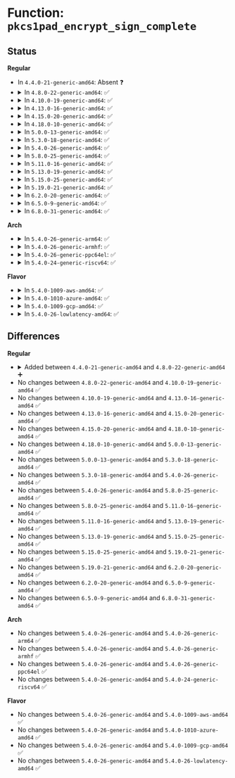 # Function: <code>pkcs1pad_encrypt_sign_complete</code>

## Status
<b>Regular</b>
<ul>
<li>
In <code>4.4.0-21-generic-amd64</code>: Absent ❓
</li>
<li>
<details>
<summary>In <code>4.8.0-22-generic-amd64</code>: ✅</summary>

```c
int pkcs1pad_encrypt_sign_complete(struct akcipher_request * req, int err)
```

```json
{
  "name": "pkcs1pad_encrypt_sign_complete",
  "collision_type": "Unique Static",
  "inline_type": "No",
  "funcs": [
    {
      "addr": 18446744071582913776,
      "name": "pkcs1pad_encrypt_sign_complete",
      "external": false,
      "loc": "crypto/rsa-pkcs1pad.c:182",
      "file": "crypto/rsa-pkcs1pad.c",
      "inline": "seen, unknown",
      "caller_inline": [],
      "caller_func": [
        "crypto/rsa-pkcs1pad.c:pkcs1pad_sign",
        "crypto/rsa-pkcs1pad.c:pkcs1pad_encrypt",
        "crypto/rsa-pkcs1pad.c:pkcs1pad_encrypt_sign_complete_cb"
      ]
    }
  ],
  "symbols": [
    {
      "addr": 18446744071582913776,
      "name": "pkcs1pad_encrypt_sign_complete",
      "section": ".text",
      "bind": "STB_LOCAL",
      "size": 195
    }
  ]
}
```
</details>
</li>
<li>
<details>
<summary>In <code>4.10.0-19-generic-amd64</code>: ✅</summary>

```c
int pkcs1pad_encrypt_sign_complete(struct akcipher_request * req, int err)
```

```json
{
  "name": "pkcs1pad_encrypt_sign_complete",
  "collision_type": "Unique Static",
  "inline_type": "No",
  "funcs": [
    {
      "addr": 18446744071583012784,
      "name": "pkcs1pad_encrypt_sign_complete",
      "external": false,
      "loc": "crypto/rsa-pkcs1pad.c:182",
      "file": "crypto/rsa-pkcs1pad.c",
      "inline": "seen, unknown",
      "caller_inline": [],
      "caller_func": [
        "crypto/rsa-pkcs1pad.c:pkcs1pad_sign",
        "crypto/rsa-pkcs1pad.c:pkcs1pad_encrypt",
        "crypto/rsa-pkcs1pad.c:pkcs1pad_encrypt_sign_complete_cb"
      ]
    }
  ],
  "symbols": [
    {
      "addr": 18446744071583012784,
      "name": "pkcs1pad_encrypt_sign_complete",
      "section": ".text",
      "bind": "STB_LOCAL",
      "size": 195
    }
  ]
}
```
</details>
</li>
<li>
<details>
<summary>In <code>4.13.0-16-generic-amd64</code>: ✅</summary>

```c
int pkcs1pad_encrypt_sign_complete(struct akcipher_request * req, int err)
```

```json
{
  "name": "pkcs1pad_encrypt_sign_complete",
  "collision_type": "Unique Static",
  "inline_type": "No",
  "funcs": [
    {
      "addr": 18446744071583064256,
      "name": "pkcs1pad_encrypt_sign_complete",
      "external": false,
      "loc": "crypto/rsa-pkcs1pad.c:176",
      "file": "crypto/rsa-pkcs1pad.c",
      "inline": "seen, unknown",
      "caller_inline": [],
      "caller_func": [
        "crypto/rsa-pkcs1pad.c:pkcs1pad_sign",
        "crypto/rsa-pkcs1pad.c:pkcs1pad_encrypt",
        "crypto/rsa-pkcs1pad.c:pkcs1pad_encrypt_sign_complete_cb"
      ]
    }
  ],
  "symbols": [
    {
      "addr": 18446744071583064256,
      "name": "pkcs1pad_encrypt_sign_complete",
      "section": ".text",
      "bind": "STB_LOCAL",
      "size": 188
    }
  ]
}
```
</details>
</li>
<li>
<details>
<summary>In <code>4.15.0-20-generic-amd64</code>: ✅</summary>

```c
int pkcs1pad_encrypt_sign_complete(struct akcipher_request * req, int err)
```

```json
{
  "name": "pkcs1pad_encrypt_sign_complete",
  "collision_type": "Unique Static",
  "inline_type": "No",
  "funcs": [
    {
      "addr": 18446744071583230448,
      "name": "pkcs1pad_encrypt_sign_complete",
      "external": false,
      "loc": "crypto/rsa-pkcs1pad.c:176",
      "file": "crypto/rsa-pkcs1pad.c",
      "inline": "seen, unknown",
      "caller_inline": [],
      "caller_func": [
        "crypto/rsa-pkcs1pad.c:pkcs1pad_sign",
        "crypto/rsa-pkcs1pad.c:pkcs1pad_encrypt",
        "crypto/rsa-pkcs1pad.c:pkcs1pad_encrypt_sign_complete_cb"
      ]
    }
  ],
  "symbols": [
    {
      "addr": 18446744071583230448,
      "name": "pkcs1pad_encrypt_sign_complete",
      "section": ".text",
      "bind": "STB_LOCAL",
      "size": 188
    }
  ]
}
```
</details>
</li>
<li>
<details>
<summary>In <code>4.18.0-10-generic-amd64</code>: ✅</summary>

```c
int pkcs1pad_encrypt_sign_complete(struct akcipher_request * req, int err)
```

```json
{
  "name": "pkcs1pad_encrypt_sign_complete",
  "collision_type": "Unique Static",
  "inline_type": "No",
  "funcs": [
    {
      "addr": 18446744071583438464,
      "name": "pkcs1pad_encrypt_sign_complete",
      "external": false,
      "loc": "crypto/rsa-pkcs1pad.c:176",
      "file": "crypto/rsa-pkcs1pad.c",
      "inline": "seen, unknown",
      "caller_inline": [],
      "caller_func": [
        "crypto/rsa-pkcs1pad.c:pkcs1pad_sign",
        "crypto/rsa-pkcs1pad.c:pkcs1pad_encrypt",
        "crypto/rsa-pkcs1pad.c:pkcs1pad_encrypt_sign_complete_cb"
      ]
    }
  ],
  "symbols": [
    {
      "addr": 18446744071583438464,
      "name": "pkcs1pad_encrypt_sign_complete",
      "section": ".text",
      "bind": "STB_LOCAL",
      "size": 189
    }
  ]
}
```
</details>
</li>
<li>
<details>
<summary>In <code>5.0.0-13-generic-amd64</code>: ✅</summary>

```c
int pkcs1pad_encrypt_sign_complete(struct akcipher_request * req, int err)
```

```json
{
  "name": "pkcs1pad_encrypt_sign_complete",
  "collision_type": "Unique Static",
  "inline_type": "No",
  "funcs": [
    {
      "addr": 18446744071583560832,
      "name": "pkcs1pad_encrypt_sign_complete",
      "external": false,
      "loc": "crypto/rsa-pkcs1pad.c:176",
      "file": "crypto/rsa-pkcs1pad.c",
      "inline": "seen, unknown",
      "caller_inline": [],
      "caller_func": [
        "crypto/rsa-pkcs1pad.c:pkcs1pad_sign",
        "crypto/rsa-pkcs1pad.c:pkcs1pad_encrypt",
        "crypto/rsa-pkcs1pad.c:pkcs1pad_encrypt_sign_complete_cb"
      ]
    }
  ],
  "symbols": [
    {
      "addr": 18446744071583560832,
      "name": "pkcs1pad_encrypt_sign_complete",
      "section": ".text",
      "bind": "STB_LOCAL",
      "size": 189
    }
  ]
}
```
</details>
</li>
<li>
<details>
<summary>In <code>5.3.0-18-generic-amd64</code>: ✅</summary>

```c
int pkcs1pad_encrypt_sign_complete(struct akcipher_request * req, int err)
```

```json
{
  "name": "pkcs1pad_encrypt_sign_complete",
  "collision_type": "Unique Static",
  "inline_type": "No",
  "funcs": [
    {
      "addr": 18446744071583749312,
      "name": "pkcs1pad_encrypt_sign_complete",
      "external": false,
      "loc": "crypto/rsa-pkcs1pad.c:173",
      "file": "crypto/rsa-pkcs1pad.c",
      "inline": "seen, unknown",
      "caller_inline": [],
      "caller_func": [
        "crypto/rsa-pkcs1pad.c:pkcs1pad_sign",
        "crypto/rsa-pkcs1pad.c:pkcs1pad_encrypt",
        "crypto/rsa-pkcs1pad.c:pkcs1pad_encrypt_sign_complete_cb"
      ]
    }
  ],
  "symbols": [
    {
      "addr": 18446744071583749312,
      "name": "pkcs1pad_encrypt_sign_complete",
      "section": ".text",
      "bind": "STB_LOCAL",
      "size": 189
    }
  ]
}
```
</details>
</li>
<li>
<details>
<summary>In <code>5.4.0-26-generic-amd64</code>: ✅</summary>

```c
int pkcs1pad_encrypt_sign_complete(struct akcipher_request * req, int err)
```

```json
{
  "name": "pkcs1pad_encrypt_sign_complete",
  "collision_type": "Unique Static",
  "inline_type": "No",
  "funcs": [
    {
      "addr": 18446744071583859056,
      "name": "pkcs1pad_encrypt_sign_complete",
      "external": false,
      "loc": "crypto/rsa-pkcs1pad.c:173",
      "file": "crypto/rsa-pkcs1pad.c",
      "inline": "seen, unknown",
      "caller_inline": [],
      "caller_func": [
        "crypto/rsa-pkcs1pad.c:pkcs1pad_sign",
        "crypto/rsa-pkcs1pad.c:pkcs1pad_encrypt",
        "crypto/rsa-pkcs1pad.c:pkcs1pad_encrypt_sign_complete_cb"
      ]
    }
  ],
  "symbols": [
    {
      "addr": 18446744071583859056,
      "name": "pkcs1pad_encrypt_sign_complete",
      "section": ".text",
      "bind": "STB_LOCAL",
      "size": 189
    }
  ]
}
```
</details>
</li>
<li>
<details>
<summary>In <code>5.8.0-25-generic-amd64</code>: ✅</summary>

```c
int pkcs1pad_encrypt_sign_complete(struct akcipher_request * req, int err)
```

```json
{
  "name": "pkcs1pad_encrypt_sign_complete",
  "collision_type": "Unique Static",
  "inline_type": "No",
  "funcs": [
    {
      "addr": 18446744071584249584,
      "name": "pkcs1pad_encrypt_sign_complete",
      "external": false,
      "loc": "crypto/rsa-pkcs1pad.c:173",
      "file": "crypto/rsa-pkcs1pad.c",
      "inline": "seen, unknown",
      "caller_inline": [],
      "caller_func": [
        "crypto/rsa-pkcs1pad.c:pkcs1pad_sign",
        "crypto/rsa-pkcs1pad.c:pkcs1pad_encrypt",
        "crypto/rsa-pkcs1pad.c:pkcs1pad_encrypt_sign_complete_cb"
      ]
    }
  ],
  "symbols": [
    {
      "addr": 18446744071584249584,
      "name": "pkcs1pad_encrypt_sign_complete",
      "section": ".text",
      "bind": "STB_LOCAL",
      "size": 189
    }
  ]
}
```
</details>
</li>
<li>
<details>
<summary>In <code>5.11.0-16-generic-amd64</code>: ✅</summary>

```c
int pkcs1pad_encrypt_sign_complete(struct akcipher_request * req, int err)
```

```json
{
  "name": "pkcs1pad_encrypt_sign_complete",
  "collision_type": "Unique Static",
  "inline_type": "No",
  "funcs": [
    {
      "addr": 18446744071584368224,
      "name": "pkcs1pad_encrypt_sign_complete",
      "external": false,
      "loc": "crypto/rsa-pkcs1pad.c:174",
      "file": "crypto/rsa-pkcs1pad.c",
      "inline": "seen, unknown",
      "caller_inline": [],
      "caller_func": [
        "crypto/rsa-pkcs1pad.c:pkcs1pad_sign",
        "crypto/rsa-pkcs1pad.c:pkcs1pad_encrypt",
        "crypto/rsa-pkcs1pad.c:pkcs1pad_encrypt_sign_complete_cb"
      ]
    }
  ],
  "symbols": [
    {
      "addr": 18446744071584368224,
      "name": "pkcs1pad_encrypt_sign_complete",
      "section": ".text",
      "bind": "STB_LOCAL",
      "size": 189
    }
  ]
}
```
</details>
</li>
<li>
<details>
<summary>In <code>5.13.0-19-generic-amd64</code>: ✅</summary>

```c
int pkcs1pad_encrypt_sign_complete(struct akcipher_request * req, int err)
```

```json
{
  "name": "pkcs1pad_encrypt_sign_complete",
  "collision_type": "Unique Static",
  "inline_type": "No",
  "funcs": [
    {
      "addr": 18446744071584402656,
      "name": "pkcs1pad_encrypt_sign_complete",
      "external": false,
      "loc": "crypto/rsa-pkcs1pad.c:174",
      "file": "crypto/rsa-pkcs1pad.c",
      "inline": "seen, unknown",
      "caller_inline": [],
      "caller_func": [
        "crypto/rsa-pkcs1pad.c:pkcs1pad_sign",
        "crypto/rsa-pkcs1pad.c:pkcs1pad_encrypt",
        "crypto/rsa-pkcs1pad.c:pkcs1pad_encrypt_sign_complete_cb"
      ]
    }
  ],
  "symbols": [
    {
      "addr": 18446744071584402656,
      "name": "pkcs1pad_encrypt_sign_complete",
      "section": ".text",
      "bind": "STB_LOCAL",
      "size": 189
    }
  ]
}
```
</details>
</li>
<li>
<details>
<summary>In <code>5.15.0-25-generic-amd64</code>: ✅</summary>

```c
int pkcs1pad_encrypt_sign_complete(struct akcipher_request * req, int err)
```

```json
{
  "name": "pkcs1pad_encrypt_sign_complete",
  "collision_type": "Unique Static",
  "inline_type": "No",
  "funcs": [
    {
      "addr": 18446744071584797888,
      "name": "pkcs1pad_encrypt_sign_complete",
      "external": false,
      "loc": "crypto/rsa-pkcs1pad.c:174",
      "file": "crypto/rsa-pkcs1pad.c",
      "inline": "seen, unknown",
      "caller_inline": [],
      "caller_func": [
        "crypto/rsa-pkcs1pad.c:pkcs1pad_sign",
        "crypto/rsa-pkcs1pad.c:pkcs1pad_encrypt",
        "crypto/rsa-pkcs1pad.c:pkcs1pad_encrypt_sign_complete_cb"
      ]
    }
  ],
  "symbols": [
    {
      "addr": 18446744071584797888,
      "name": "pkcs1pad_encrypt_sign_complete",
      "section": ".text",
      "bind": "STB_LOCAL",
      "size": 189
    }
  ]
}
```
</details>
</li>
<li>
<details>
<summary>In <code>5.19.0-21-generic-amd64</code>: ✅</summary>

```c
int pkcs1pad_encrypt_sign_complete(struct akcipher_request * req, int err)
```

```json
{
  "name": "pkcs1pad_encrypt_sign_complete",
  "collision_type": "Unique Static",
  "inline_type": "No",
  "funcs": [
    {
      "addr": 18446744071585487168,
      "name": "pkcs1pad_encrypt_sign_complete",
      "external": false,
      "loc": "crypto/rsa-pkcs1pad.c:174",
      "file": "crypto/rsa-pkcs1pad.c",
      "inline": "seen, unknown",
      "caller_inline": [],
      "caller_func": [
        "crypto/rsa-pkcs1pad.c:pkcs1pad_sign",
        "crypto/rsa-pkcs1pad.c:pkcs1pad_encrypt",
        "crypto/rsa-pkcs1pad.c:pkcs1pad_encrypt_sign_complete_cb"
      ]
    }
  ],
  "symbols": [
    {
      "addr": 18446744071585487168,
      "name": "pkcs1pad_encrypt_sign_complete",
      "section": ".text",
      "bind": "STB_LOCAL",
      "size": 201
    }
  ]
}
```
</details>
</li>
<li>
<details>
<summary>In <code>6.2.0-20-generic-amd64</code>: ✅</summary>

```c
int pkcs1pad_encrypt_sign_complete(struct akcipher_request * req, int err)
```

```json
{
  "name": "pkcs1pad_encrypt_sign_complete",
  "collision_type": "Unique Static",
  "inline_type": "No",
  "funcs": [
    {
      "addr": 18446744071586249520,
      "name": "pkcs1pad_encrypt_sign_complete",
      "external": false,
      "loc": "crypto/rsa-pkcs1pad.c:174",
      "file": "crypto/rsa-pkcs1pad.c",
      "inline": "seen, unknown",
      "caller_inline": [],
      "caller_func": [
        "crypto/rsa-pkcs1pad.c:pkcs1pad_sign",
        "crypto/rsa-pkcs1pad.c:pkcs1pad_encrypt",
        "crypto/rsa-pkcs1pad.c:pkcs1pad_encrypt_sign_complete_cb"
      ]
    }
  ],
  "symbols": [
    {
      "addr": 18446744071586249520,
      "name": "pkcs1pad_encrypt_sign_complete",
      "section": ".text",
      "bind": "STB_LOCAL",
      "size": 201
    }
  ]
}
```
</details>
</li>
<li>
<details>
<summary>In <code>6.5.0-9-generic-amd64</code>: ✅</summary>

```c
int pkcs1pad_encrypt_sign_complete(struct akcipher_request * req, int err)
```

```json
{
  "name": "pkcs1pad_encrypt_sign_complete",
  "collision_type": "Unique Static",
  "inline_type": "No",
  "funcs": [
    {
      "addr": 18446744071586488688,
      "name": "pkcs1pad_encrypt_sign_complete",
      "external": false,
      "loc": "crypto/rsa-pkcs1pad.c:174",
      "file": "crypto/rsa-pkcs1pad.c",
      "inline": "seen, unknown",
      "caller_inline": [],
      "caller_func": [
        "crypto/rsa-pkcs1pad.c:pkcs1pad_sign",
        "crypto/rsa-pkcs1pad.c:pkcs1pad_encrypt",
        "crypto/rsa-pkcs1pad.c:pkcs1pad_encrypt_sign_complete_cb"
      ]
    }
  ],
  "symbols": [
    {
      "addr": 18446744071586488688,
      "name": "pkcs1pad_encrypt_sign_complete",
      "section": ".text",
      "bind": "STB_LOCAL",
      "size": 201
    }
  ]
}
```
</details>
</li>
<li>
<details>
<summary>In <code>6.8.0-31-generic-amd64</code>: ✅</summary>

```c
int pkcs1pad_encrypt_sign_complete(struct akcipher_request * req, int err)
```

```json
{
  "name": "pkcs1pad_encrypt_sign_complete",
  "collision_type": "Unique Static",
  "inline_type": "No",
  "funcs": [
    {
      "addr": 18446744071586758672,
      "name": "pkcs1pad_encrypt_sign_complete",
      "external": false,
      "loc": "crypto/rsa-pkcs1pad.c:197",
      "file": "crypto/rsa-pkcs1pad.c",
      "inline": "seen, unknown",
      "caller_inline": [],
      "caller_func": [
        "crypto/rsa-pkcs1pad.c:pkcs1pad_sign",
        "crypto/rsa-pkcs1pad.c:pkcs1pad_encrypt",
        "crypto/rsa-pkcs1pad.c:pkcs1pad_encrypt_sign_complete_cb"
      ]
    }
  ],
  "symbols": [
    {
      "addr": 18446744071586758672,
      "name": "pkcs1pad_encrypt_sign_complete",
      "section": ".text",
      "bind": "STB_LOCAL",
      "size": 201
    }
  ]
}
```
</details>
</li>
</ul>
<b>Arch</b>
<ul>
<li>
<details>
<summary>In <code>5.4.0-26-generic-arm64</code>: ✅</summary>

```c
int pkcs1pad_encrypt_sign_complete(struct akcipher_request * req, int err)
```

```json
{
  "name": "pkcs1pad_encrypt_sign_complete",
  "collision_type": "Unique Static",
  "inline_type": "No",
  "funcs": [
    {
      "addr": 18446603336495677528,
      "name": "pkcs1pad_encrypt_sign_complete",
      "external": false,
      "loc": "crypto/rsa-pkcs1pad.c:173",
      "file": "crypto/rsa-pkcs1pad.c",
      "inline": "seen, unknown",
      "caller_inline": [],
      "caller_func": [
        "crypto/rsa-pkcs1pad.c:pkcs1pad_sign",
        "crypto/rsa-pkcs1pad.c:pkcs1pad_encrypt",
        "crypto/rsa-pkcs1pad.c:pkcs1pad_encrypt_sign_complete_cb"
      ]
    }
  ],
  "symbols": [
    {
      "addr": 18446603336495677528,
      "name": "pkcs1pad_encrypt_sign_complete",
      "section": ".text",
      "bind": "STB_LOCAL",
      "size": 252
    }
  ]
}
```
</details>
</li>
<li>
<details>
<summary>In <code>5.4.0-26-generic-armhf</code>: ✅</summary>

```c
int pkcs1pad_encrypt_sign_complete(struct akcipher_request * req, int err)
```

```json
{
  "name": "pkcs1pad_encrypt_sign_complete",
  "collision_type": "Unique Static",
  "inline_type": "No",
  "funcs": [
    {
      "addr": 3229028372,
      "name": "pkcs1pad_encrypt_sign_complete",
      "external": false,
      "loc": "crypto/rsa-pkcs1pad.c:173",
      "file": "crypto/rsa-pkcs1pad.c",
      "inline": "seen, unknown",
      "caller_inline": [],
      "caller_func": [
        "crypto/rsa-pkcs1pad.c:pkcs1pad_sign",
        "crypto/rsa-pkcs1pad.c:pkcs1pad_encrypt",
        "crypto/rsa-pkcs1pad.c:pkcs1pad_encrypt_sign_complete_cb"
      ]
    }
  ],
  "symbols": [
    {
      "addr": 3229028372,
      "name": "pkcs1pad_encrypt_sign_complete",
      "section": ".text",
      "bind": "STB_LOCAL",
      "size": 200
    }
  ]
}
```
</details>
</li>
<li>
<details>
<summary>In <code>5.4.0-26-generic-ppc64el</code>: ✅</summary>

```c
int pkcs1pad_encrypt_sign_complete(struct akcipher_request * req, int err)
```

```json
{
  "name": "pkcs1pad_encrypt_sign_complete",
  "collision_type": "Unique Static",
  "inline_type": "No",
  "funcs": [
    {
      "addr": 13835058055289817680,
      "name": "pkcs1pad_encrypt_sign_complete",
      "external": false,
      "loc": "crypto/rsa-pkcs1pad.c:173",
      "file": "crypto/rsa-pkcs1pad.c",
      "inline": "seen, unknown",
      "caller_inline": [],
      "caller_func": [
        "crypto/rsa-pkcs1pad.c:pkcs1pad_sign",
        "crypto/rsa-pkcs1pad.c:pkcs1pad_encrypt",
        "crypto/rsa-pkcs1pad.c:pkcs1pad_encrypt_sign_complete_cb"
      ]
    }
  ],
  "symbols": [
    {
      "addr": 13835058055289817680,
      "name": "pkcs1pad_encrypt_sign_complete",
      "section": ".text",
      "bind": "STB_LOCAL",
      "size": 344
    }
  ]
}
```
</details>
</li>
<li>
<details>
<summary>In <code>5.4.0-24-generic-riscv64</code>: ✅</summary>

```c
int pkcs1pad_encrypt_sign_complete(struct akcipher_request * req, int err)
```

```json
{
  "name": "pkcs1pad_encrypt_sign_complete",
  "collision_type": "Unique Static",
  "inline_type": "No",
  "funcs": [
    {
      "addr": 18446743936274826288,
      "name": "pkcs1pad_encrypt_sign_complete",
      "external": false,
      "loc": "crypto/rsa-pkcs1pad.c:173",
      "file": "crypto/rsa-pkcs1pad.c",
      "inline": "seen, unknown",
      "caller_inline": [],
      "caller_func": [
        "crypto/rsa-pkcs1pad.c:pkcs1pad_sign",
        "crypto/rsa-pkcs1pad.c:pkcs1pad_encrypt",
        "crypto/rsa-pkcs1pad.c:pkcs1pad_encrypt_sign_complete_cb"
      ]
    }
  ],
  "symbols": [
    {
      "addr": 18446743936274826288,
      "name": "pkcs1pad_encrypt_sign_complete",
      "section": ".text",
      "bind": "STB_LOCAL",
      "size": 228
    }
  ]
}
```
</details>
</li>
</ul>
<b>Flavor</b>
<ul>
<li>
<details>
<summary>In <code>5.4.0-1009-aws-amd64</code>: ✅</summary>

```c
int pkcs1pad_encrypt_sign_complete(struct akcipher_request * req, int err)
```

```json
{
  "name": "pkcs1pad_encrypt_sign_complete",
  "collision_type": "Unique Static",
  "inline_type": "No",
  "funcs": [
    {
      "addr": 18446744071583827792,
      "name": "pkcs1pad_encrypt_sign_complete",
      "external": false,
      "loc": "crypto/rsa-pkcs1pad.c:173",
      "file": "crypto/rsa-pkcs1pad.c",
      "inline": "seen, unknown",
      "caller_inline": [],
      "caller_func": [
        "crypto/rsa-pkcs1pad.c:pkcs1pad_sign",
        "crypto/rsa-pkcs1pad.c:pkcs1pad_encrypt",
        "crypto/rsa-pkcs1pad.c:pkcs1pad_encrypt_sign_complete_cb"
      ]
    }
  ],
  "symbols": [
    {
      "addr": 18446744071583827792,
      "name": "pkcs1pad_encrypt_sign_complete",
      "section": ".text",
      "bind": "STB_LOCAL",
      "size": 189
    }
  ]
}
```
</details>
</li>
<li>
<details>
<summary>In <code>5.4.0-1010-azure-amd64</code>: ✅</summary>

```c
int pkcs1pad_encrypt_sign_complete(struct akcipher_request * req, int err)
```

```json
{
  "name": "pkcs1pad_encrypt_sign_complete",
  "collision_type": "Unique Static",
  "inline_type": "No",
  "funcs": [
    {
      "addr": 18446744071583764848,
      "name": "pkcs1pad_encrypt_sign_complete",
      "external": false,
      "loc": "crypto/rsa-pkcs1pad.c:173",
      "file": "crypto/rsa-pkcs1pad.c",
      "inline": "seen, unknown",
      "caller_inline": [],
      "caller_func": [
        "crypto/rsa-pkcs1pad.c:pkcs1pad_sign",
        "crypto/rsa-pkcs1pad.c:pkcs1pad_encrypt",
        "crypto/rsa-pkcs1pad.c:pkcs1pad_encrypt_sign_complete_cb"
      ]
    }
  ],
  "symbols": [
    {
      "addr": 18446744071583764848,
      "name": "pkcs1pad_encrypt_sign_complete",
      "section": ".text",
      "bind": "STB_LOCAL",
      "size": 189
    }
  ]
}
```
</details>
</li>
<li>
<details>
<summary>In <code>5.4.0-1009-gcp-amd64</code>: ✅</summary>

```c
int pkcs1pad_encrypt_sign_complete(struct akcipher_request * req, int err)
```

```json
{
  "name": "pkcs1pad_encrypt_sign_complete",
  "collision_type": "Unique Static",
  "inline_type": "No",
  "funcs": [
    {
      "addr": 18446744071583811552,
      "name": "pkcs1pad_encrypt_sign_complete",
      "external": false,
      "loc": "crypto/rsa-pkcs1pad.c:173",
      "file": "crypto/rsa-pkcs1pad.c",
      "inline": "seen, unknown",
      "caller_inline": [],
      "caller_func": [
        "crypto/rsa-pkcs1pad.c:pkcs1pad_sign",
        "crypto/rsa-pkcs1pad.c:pkcs1pad_encrypt",
        "crypto/rsa-pkcs1pad.c:pkcs1pad_encrypt_sign_complete_cb"
      ]
    }
  ],
  "symbols": [
    {
      "addr": 18446744071583811552,
      "name": "pkcs1pad_encrypt_sign_complete",
      "section": ".text",
      "bind": "STB_LOCAL",
      "size": 189
    }
  ]
}
```
</details>
</li>
<li>
<details>
<summary>In <code>5.4.0-26-lowlatency-amd64</code>: ✅</summary>

```c
int pkcs1pad_encrypt_sign_complete(struct akcipher_request * req, int err)
```

```json
{
  "name": "pkcs1pad_encrypt_sign_complete",
  "collision_type": "Unique Static",
  "inline_type": "No",
  "funcs": [
    {
      "addr": 18446744071583912624,
      "name": "pkcs1pad_encrypt_sign_complete",
      "external": false,
      "loc": "crypto/rsa-pkcs1pad.c:173",
      "file": "crypto/rsa-pkcs1pad.c",
      "inline": "seen, unknown",
      "caller_inline": [],
      "caller_func": [
        "crypto/rsa-pkcs1pad.c:pkcs1pad_sign",
        "crypto/rsa-pkcs1pad.c:pkcs1pad_encrypt",
        "crypto/rsa-pkcs1pad.c:pkcs1pad_encrypt_sign_complete_cb"
      ]
    }
  ],
  "symbols": [
    {
      "addr": 18446744071583912624,
      "name": "pkcs1pad_encrypt_sign_complete",
      "section": ".text",
      "bind": "STB_LOCAL",
      "size": 189
    }
  ]
}
```
</details>
</li>
</ul>

## Differences
<b>Regular</b>
<ul>
<li>
<details>
<summary>Added between <code>4.4.0-21-generic-amd64</code> and <code>4.8.0-22-generic-amd64</code> ➕</summary>

```c
int pkcs1pad_encrypt_sign_complete(struct akcipher_request * req, int err)
```
</details>
</li>
<li>
No changes between <code>4.8.0-22-generic-amd64</code> and <code>4.10.0-19-generic-amd64</code> ✅
</li>
<li>
No changes between <code>4.10.0-19-generic-amd64</code> and <code>4.13.0-16-generic-amd64</code> ✅
</li>
<li>
No changes between <code>4.13.0-16-generic-amd64</code> and <code>4.15.0-20-generic-amd64</code> ✅
</li>
<li>
No changes between <code>4.15.0-20-generic-amd64</code> and <code>4.18.0-10-generic-amd64</code> ✅
</li>
<li>
No changes between <code>4.18.0-10-generic-amd64</code> and <code>5.0.0-13-generic-amd64</code> ✅
</li>
<li>
No changes between <code>5.0.0-13-generic-amd64</code> and <code>5.3.0-18-generic-amd64</code> ✅
</li>
<li>
No changes between <code>5.3.0-18-generic-amd64</code> and <code>5.4.0-26-generic-amd64</code> ✅
</li>
<li>
No changes between <code>5.4.0-26-generic-amd64</code> and <code>5.8.0-25-generic-amd64</code> ✅
</li>
<li>
No changes between <code>5.8.0-25-generic-amd64</code> and <code>5.11.0-16-generic-amd64</code> ✅
</li>
<li>
No changes between <code>5.11.0-16-generic-amd64</code> and <code>5.13.0-19-generic-amd64</code> ✅
</li>
<li>
No changes between <code>5.13.0-19-generic-amd64</code> and <code>5.15.0-25-generic-amd64</code> ✅
</li>
<li>
No changes between <code>5.15.0-25-generic-amd64</code> and <code>5.19.0-21-generic-amd64</code> ✅
</li>
<li>
No changes between <code>5.19.0-21-generic-amd64</code> and <code>6.2.0-20-generic-amd64</code> ✅
</li>
<li>
No changes between <code>6.2.0-20-generic-amd64</code> and <code>6.5.0-9-generic-amd64</code> ✅
</li>
<li>
No changes between <code>6.5.0-9-generic-amd64</code> and <code>6.8.0-31-generic-amd64</code> ✅
</li>
</ul>
<b>Arch</b>
<ul>
<li>
No changes between <code>5.4.0-26-generic-amd64</code> and <code>5.4.0-26-generic-arm64</code> ✅
</li>
<li>
No changes between <code>5.4.0-26-generic-amd64</code> and <code>5.4.0-26-generic-armhf</code> ✅
</li>
<li>
No changes between <code>5.4.0-26-generic-amd64</code> and <code>5.4.0-26-generic-ppc64el</code> ✅
</li>
<li>
No changes between <code>5.4.0-26-generic-amd64</code> and <code>5.4.0-24-generic-riscv64</code> ✅
</li>
</ul>
<b>Flavor</b>
<ul>
<li>
No changes between <code>5.4.0-26-generic-amd64</code> and <code>5.4.0-1009-aws-amd64</code> ✅
</li>
<li>
No changes between <code>5.4.0-26-generic-amd64</code> and <code>5.4.0-1010-azure-amd64</code> ✅
</li>
<li>
No changes between <code>5.4.0-26-generic-amd64</code> and <code>5.4.0-1009-gcp-amd64</code> ✅
</li>
<li>
No changes between <code>5.4.0-26-generic-amd64</code> and <code>5.4.0-26-lowlatency-amd64</code> ✅
</li>
</ul>
